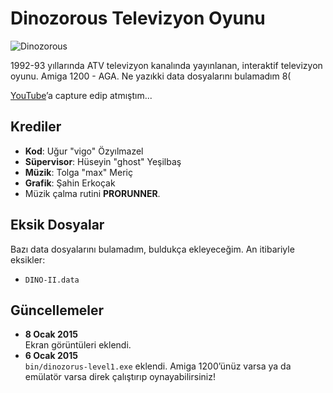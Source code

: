 # Dinozorous Televizyon Oyunu

![Dinozorous](https://raw.githubusercontent.com/vigo/dinozorus/master/screens/dino-03.png)

1992-93 yıllarında ATV televizyon kanalında yayınlanan, interaktif televizyon
oyunu. Amiga 1200 - AGA. Ne yazıkki data dosyalarını bulamadım 8(

[YouTube][01]’a capture edip atmıştım...

[01]: http://www.youtube.com/watch?v=2feYA1WcsI0

## Krediler

* **Kod**: Uğur "vigo" Özyılmazel
* **Süpervisor**: Hüseyin "ghost" Yeşilbaş
* **Müzik**: Tolga "max" Meriç
* **Grafik**: Şahin Erkoçak
* Müzik çalma rutini **PRORUNNER**.

## Eksik Dosyalar

Bazı data dosyalarını bulamadım, buldukça ekleyeceğim. An itibariyle eksikler:

- `DINO-II.data`

## Güncellemeler

* **8 Ocak 2015**  
Ekran görüntüleri eklendi.
* **6 Ocak 2015**  
`bin/dinozorus-level1.exe` eklendi. Amiga 1200’ünüz varsa ya da emülatör
varsa direk çalıştırıp oynayabilirsiniz!